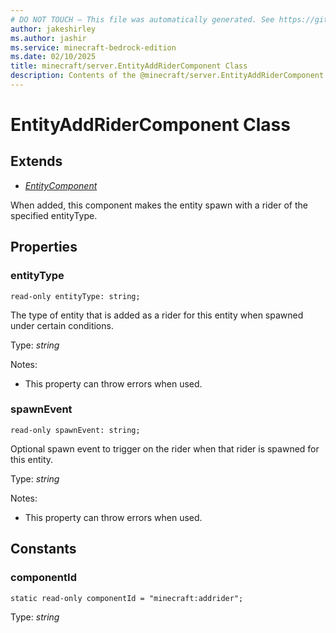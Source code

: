 ```yaml
---
# DO NOT TOUCH — This file was automatically generated. See https://github.com/mojang/minecraftapidocsgenerator to modify descriptions, examples, etc.
author: jakeshirley
ms.author: jashir
ms.service: minecraft-bedrock-edition
ms.date: 02/10/2025
title: minecraft/server.EntityAddRiderComponent Class
description: Contents of the @minecraft/server.EntityAddRiderComponent class.
---
```

# EntityAddRiderComponent Class

## Extends
- [*EntityComponent*](EntityComponent.md)

When added, this component makes the entity spawn with a rider of the specified entityType.

## Properties

### **entityType**
`read-only entityType: string;`

The type of entity that is added as a rider for this entity when spawned under certain conditions.

Type: *string*

Notes:
  - This property can throw errors when used.

### **spawnEvent**
`read-only spawnEvent: string;`

Optional spawn event to trigger on the rider when that rider is spawned for this entity.

Type: *string*

Notes:
  - This property can throw errors when used.

## Constants

### **componentId**
`static read-only componentId = "minecraft:addrider";`

Type: *string*
